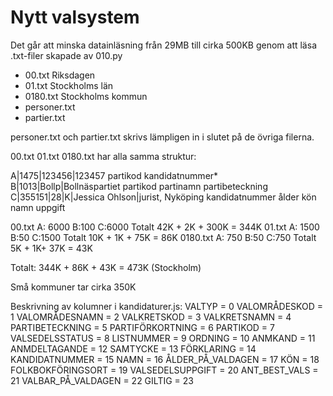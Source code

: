 # Nytt valsystem

Det går att minska datainläsning från 29MB till cirka 500KB genom att läsa .txt-filer skapade av 010.py
* 00.txt Riksdagen
* 01.txt Stockholms län
* 0180.txt Stockholms kommun
* personer.txt
* partier.txt

personer.txt och partier.txt skrivs lämpligen in i slutet på de övriga filerna.

00.txt 01.txt 0180.txt har alla samma struktur:

A|1475|123456|123457                           partikod kandidatnummer*
B|1013|Bollp|Bollnäspartiet                    partikod partinamn partibeteckning
C|355151|28|K|Jessica Ohlson|jurist, Nyköping  kandidatnummer ålder kön namn uppgift

00.txt   A: 6000 B:100 C:6000  Totalt 42K + 2K + 300K = 344K
01.txt   A: 1500 B:50  C:1500  Totalt 10K + 1K + 75K  = 86K
0180.txt A: 750  B:50  C:750   Totalt 5K + 1K+ 37K    = 43K

Totalt: 344K + 86K + 43K = 473K (Stockholm)

Små kommuner tar cirka 350K

Beskrivning av kolumner i kandidaturer.js:
VALTYP = 0
VALOMRÅDESKOD = 1
VALOMRÅDESNAMN = 2
VALKRETSKOD = 3
VALKRETSNAMN = 4
PARTIBETECKNING = 5
PARTIFÖRKORTNING = 6
PARTIKOD = 7
VALSEDELSSTATUS = 8
LISTNUMMER = 9
ORDNING = 10
ANMKAND = 11
ANMDELTAGANDE = 12
SAMTYCKE = 13
FÖRKLARING = 14
KANDIDATNUMMER = 15
NAMN = 16
ÅLDER_PÅ_VALDAGEN = 17
KÖN = 18
FOLKBOKFÖRINGSORT = 19
VALSEDELSUPPGIFT = 20
ANT_BEST_VALS = 21
VALBAR_PÅ_VALDAGEN = 22
GILTIG = 23

